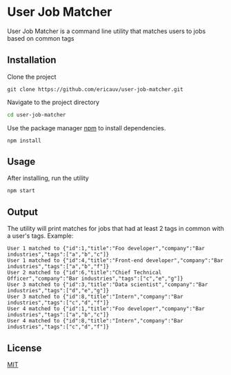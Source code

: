 # User Job Matcher

User Job Matcher is a command line utility that matches users to jobs based on common tags

## Installation

Clone the project

```
git clone https://github.com/ericauv/user-job-matcher.git
```

Navigate to the project directory

```bash
cd user-job-matcher
```

Use the package manager [npm](https://www.npmjs.com/get-npm) to install dependencies.

```
npm install
```

## Usage

After installing, run the utility

```
npm start
```

## Output

The utility will print matches for jobs that had at least 2 tags in common with a user's tags. Example:

```
User 1 matched to {"id":1,"title":"Foo developer","company":"Bar industries","tags":["a","b","c"]}
User 1 matched to {"id":4,"title":"Front-end developer","company":"Bar industries","tags":["a","b","f"]}
User 2 matched to {"id":6,"title":"Chief Technical Officer","company":"Bar industries","tags":["c","e","g"]}
User 3 matched to {"id":3,"title":"Data scientist","company":"Bar industries","tags":["d","e","g"]}
User 3 matched to {"id":8,"title":"Intern","company":"Bar industries","tags":["c","d","f"]}
User 4 matched to {"id":1,"title":"Foo developer","company":"Bar industries","tags":["a","b","c"]}
User 4 matched to {"id":8,"title":"Intern","company":"Bar industries","tags":["c","d","f"]}
```

## License

[MIT](https://choosealicense.com/licenses/mit/)
